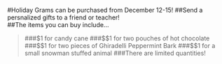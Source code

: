 #Holiday Grams can be purchased from December 12-15!
##Send a persnalized gifts to a friend or teacher!
</br>
##The items you can buy include...
>###$1 for candy cane
>###$$1 for two pouches of hot chocolate
>###$$1 for two pieces of Ghiradelli Peppermint Bark
>###$$1 for a small snowman stuffed animal
###There are limited quantities!

